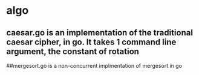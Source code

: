 algo
====
## caesar.go is an implementation of the traditional caesar cipher, in go.  It takes 1 command line argument, the constant of rotation

##mergesort.go is a non-concurrent implmentation of mergesort in go
